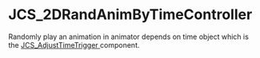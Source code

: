 <div id="content-header">
  <h1>JCS_2DRandAnimByTimeController</h1>
</div>

<p>
  Randomly play an animation in animator depends on time object which is the
  <a href="?page=Actions_sl_JCS_AdjustTimeTrigger">
    JCS_AdjustTimeTrigger
  </a>
  component.
</p>
